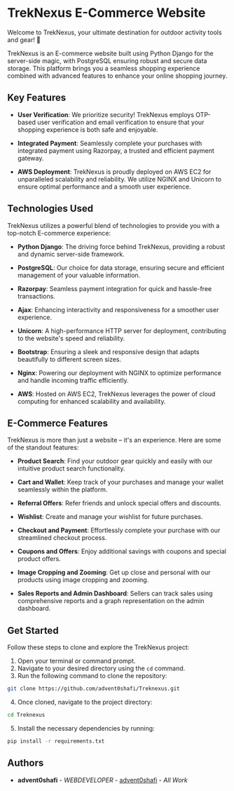 # TrekNexus E-Commerce Website

Welcome to TrekNexus, your ultimate destination for outdoor activity tools and gear! 🌄

TrekNexus is an E-commerce website built using Python Django for the server-side magic, with PostgreSQL ensuring robust and secure data storage. This platform brings you a seamless shopping experience combined with advanced features to enhance your online shopping journey.

## Key Features

- **User Verification**: We prioritize security! TrekNexus employs OTP-based user verification and email verification to ensure that your shopping experience is both safe and enjoyable.

- **Integrated Payment**: Seamlessly complete your purchases with integrated payment using Razorpay, a trusted and efficient payment gateway.

- **AWS Deployment**: TrekNexus is proudly deployed on AWS EC2 for unparalleled scalability and reliability. We utilize NGINX and Unicorn to ensure optimal performance and a smooth user experience.

## Technologies Used

TrekNexus utilizes a powerful blend of technologies to provide you with a top-notch E-commerce experience:

- **Python Django**: The driving force behind TrekNexus, providing a robust and dynamic server-side framework.

- **PostgreSQL**: Our choice for data storage, ensuring secure and efficient management of your valuable information.

- **Razorpay**: Seamless payment integration for quick and hassle-free transactions.

- **Ajax**: Enhancing interactivity and responsiveness for a smoother user experience.

- **Unicorn**: A high-performance HTTP server for deployment, contributing to the website's speed and reliability.

- **Bootstrap**: Ensuring a sleek and responsive design that adapts beautifully to different screen sizes.

- **Nginx**: Powering our deployment with NGINX to optimize performance and handle incoming traffic efficiently.

- **AWS**: Hosted on AWS EC2, TrekNexus leverages the power of cloud computing for enhanced scalability and availability.

## E-Commerce Features

TrekNexus is more than just a website – it's an experience. Here are some of the standout features:

- **Product Search**: Find your outdoor gear quickly and easily with our intuitive product search functionality.

- **Cart and Wallet**: Keep track of your purchases and manage your wallet seamlessly within the platform.

- **Referral Offers**: Refer friends and unlock special offers and discounts.

- **Wishlist**: Create and manage your wishlist for future purchases.

- **Checkout and Payment**: Effortlessly complete your purchase with our streamlined checkout process.

- **Coupons and Offers**: Enjoy additional savings with coupons and special product offers.

- **Image Cropping and Zooming**: Get up close and personal with our products using image cropping and zooming.

- **Sales Reports and Admin Dashboard**: Sellers can track sales using comprehensive reports and a graph representation on the admin dashboard.

## Get Started

Follow these steps to clone and explore the TrekNexus project:

1. Open your terminal or command prompt.
2. Navigate to your desired directory using the `cd` command.
3. Run the following command to clone the repository:
```sh
git clone https://github.com/advent0shafi/Treknexus.git
```

4. Once cloned, navigate to the project directory:
 ```sh
cd Treknexus
```
5. Install the necessary dependencies by running:
 ```sh
pip install -r requirements.txt
```
## Authors

- **advent0shafi** - _WEBDEVELOPER_ - [advent0shafi](https://github.com/adevnt0shafi/) - _All Work_
